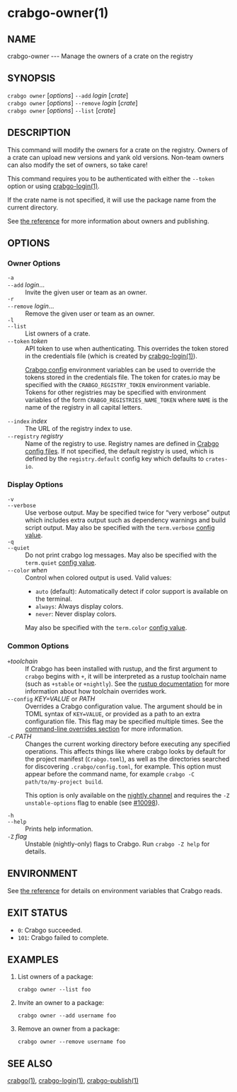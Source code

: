 # crabgo-owner(1)

## NAME

crabgo-owner --- Manage the owners of a crate on the registry

## SYNOPSIS

`crabgo owner` [_options_] `--add` _login_ [_crate_]\
`crabgo owner` [_options_] `--remove` _login_ [_crate_]\
`crabgo owner` [_options_] `--list` [_crate_]

## DESCRIPTION

This command will modify the owners for a crate on the registry. Owners of a
crate can upload new versions and yank old versions. Non-team owners can also
modify the set of owners, so take care!

This command requires you to be authenticated with either the `--token` option
or using [crabgo-login(1)](crabgo-login.html).

If the crate name is not specified, it will use the package name from the
current directory.

See [the reference](../reference/publishing.html#crabgo-owner) for more
information about owners and publishing.

## OPTIONS

### Owner Options

<dl>

<dt class="option-term" id="option-crabgo-owner--a"><a class="option-anchor" href="#option-crabgo-owner--a"></a><code>-a</code></dt>
<dt class="option-term" id="option-crabgo-owner---add"><a class="option-anchor" href="#option-crabgo-owner---add"></a><code>--add</code> <em>login</em>…</dt>
<dd class="option-desc">Invite the given user or team as an owner.</dd>


<dt class="option-term" id="option-crabgo-owner--r"><a class="option-anchor" href="#option-crabgo-owner--r"></a><code>-r</code></dt>
<dt class="option-term" id="option-crabgo-owner---remove"><a class="option-anchor" href="#option-crabgo-owner---remove"></a><code>--remove</code> <em>login</em>…</dt>
<dd class="option-desc">Remove the given user or team as an owner.</dd>


<dt class="option-term" id="option-crabgo-owner--l"><a class="option-anchor" href="#option-crabgo-owner--l"></a><code>-l</code></dt>
<dt class="option-term" id="option-crabgo-owner---list"><a class="option-anchor" href="#option-crabgo-owner---list"></a><code>--list</code></dt>
<dd class="option-desc">List owners of a crate.</dd>


<dt class="option-term" id="option-crabgo-owner---token"><a class="option-anchor" href="#option-crabgo-owner---token"></a><code>--token</code> <em>token</em></dt>
<dd class="option-desc">API token to use when authenticating. This overrides the token stored in
the credentials file (which is created by <a href="crabgo-login.html">crabgo-login(1)</a>).</p>
<p><a href="../reference/config.html">Crabgo config</a> environment variables can be
used to override the tokens stored in the credentials file. The token for
crates.io may be specified with the <code>CRABGO_REGISTRY_TOKEN</code> environment
variable. Tokens for other registries may be specified with environment
variables of the form <code>CRABGO_REGISTRIES_NAME_TOKEN</code> where <code>NAME</code> is the name
of the registry in all capital letters.</dd>



<dt class="option-term" id="option-crabgo-owner---index"><a class="option-anchor" href="#option-crabgo-owner---index"></a><code>--index</code> <em>index</em></dt>
<dd class="option-desc">The URL of the registry index to use.</dd>



<dt class="option-term" id="option-crabgo-owner---registry"><a class="option-anchor" href="#option-crabgo-owner---registry"></a><code>--registry</code> <em>registry</em></dt>
<dd class="option-desc">Name of the registry to use. Registry names are defined in <a href="../reference/config.html">Crabgo config
files</a>. If not specified, the default registry is used,
which is defined by the <code>registry.default</code> config key which defaults to
<code>crates-io</code>.</dd>



</dl>

### Display Options

<dl>
<dt class="option-term" id="option-crabgo-owner--v"><a class="option-anchor" href="#option-crabgo-owner--v"></a><code>-v</code></dt>
<dt class="option-term" id="option-crabgo-owner---verbose"><a class="option-anchor" href="#option-crabgo-owner---verbose"></a><code>--verbose</code></dt>
<dd class="option-desc">Use verbose output. May be specified twice for “very verbose” output which
includes extra output such as dependency warnings and build script output.
May also be specified with the <code>term.verbose</code>
<a href="../reference/config.html">config value</a>.</dd>


<dt class="option-term" id="option-crabgo-owner--q"><a class="option-anchor" href="#option-crabgo-owner--q"></a><code>-q</code></dt>
<dt class="option-term" id="option-crabgo-owner---quiet"><a class="option-anchor" href="#option-crabgo-owner---quiet"></a><code>--quiet</code></dt>
<dd class="option-desc">Do not print crabgo log messages.
May also be specified with the <code>term.quiet</code>
<a href="../reference/config.html">config value</a>.</dd>


<dt class="option-term" id="option-crabgo-owner---color"><a class="option-anchor" href="#option-crabgo-owner---color"></a><code>--color</code> <em>when</em></dt>
<dd class="option-desc">Control when colored output is used. Valid values:</p>
<ul>
<li><code>auto</code> (default): Automatically detect if color support is available on the
terminal.</li>
<li><code>always</code>: Always display colors.</li>
<li><code>never</code>: Never display colors.</li>
</ul>
<p>May also be specified with the <code>term.color</code>
<a href="../reference/config.html">config value</a>.</dd>


</dl>

### Common Options

<dl>

<dt class="option-term" id="option-crabgo-owner-+toolchain"><a class="option-anchor" href="#option-crabgo-owner-+toolchain"></a><code>+</code><em>toolchain</em></dt>
<dd class="option-desc">If Crabgo has been installed with rustup, and the first argument to <code>crabgo</code>
begins with <code>+</code>, it will be interpreted as a rustup toolchain name (such
as <code>+stable</code> or <code>+nightly</code>).
See the <a href="https://rust-lang.github.io/rustup/overrides.html">rustup documentation</a>
for more information about how toolchain overrides work.</dd>


<dt class="option-term" id="option-crabgo-owner---config"><a class="option-anchor" href="#option-crabgo-owner---config"></a><code>--config</code> <em>KEY=VALUE</em> or <em>PATH</em></dt>
<dd class="option-desc">Overrides a Crabgo configuration value. The argument should be in TOML syntax of <code>KEY=VALUE</code>,
or provided as a path to an extra configuration file. This flag may be specified multiple times.
See the <a href="../reference/config.html#command-line-overrides">command-line overrides section</a> for more information.</dd>


<dt class="option-term" id="option-crabgo-owner--C"><a class="option-anchor" href="#option-crabgo-owner--C"></a><code>-C</code> <em>PATH</em></dt>
<dd class="option-desc">Changes the current working directory before executing any specified operations. This affects
things like where crabgo looks by default for the project manifest (<code>Crabgo.toml</code>), as well as
the directories searched for discovering <code>.crabgo/config.toml</code>, for example. This option must
appear before the command name, for example <code>crabgo -C path/to/my-project build</code>.</p>
<p>This option is only available on the <a href="https://doc.rust-lang.org/book/appendix-07-nightly-rust.html">nightly
channel</a> and
requires the <code>-Z unstable-options</code> flag to enable (see
<a href="https://github.com/rust-lang/crabgo/issues/10098">#10098</a>).</dd>


<dt class="option-term" id="option-crabgo-owner--h"><a class="option-anchor" href="#option-crabgo-owner--h"></a><code>-h</code></dt>
<dt class="option-term" id="option-crabgo-owner---help"><a class="option-anchor" href="#option-crabgo-owner---help"></a><code>--help</code></dt>
<dd class="option-desc">Prints help information.</dd>


<dt class="option-term" id="option-crabgo-owner--Z"><a class="option-anchor" href="#option-crabgo-owner--Z"></a><code>-Z</code> <em>flag</em></dt>
<dd class="option-desc">Unstable (nightly-only) flags to Crabgo. Run <code>crabgo -Z help</code> for details.</dd>


</dl>


## ENVIRONMENT

See [the reference](../reference/environment-variables.html) for
details on environment variables that Crabgo reads.


## EXIT STATUS

* `0`: Crabgo succeeded.
* `101`: Crabgo failed to complete.


## EXAMPLES

1. List owners of a package:

       crabgo owner --list foo

2. Invite an owner to a package:

       crabgo owner --add username foo

3. Remove an owner from a package:

       crabgo owner --remove username foo

## SEE ALSO
[crabgo(1)](crabgo.html), [crabgo-login(1)](crabgo-login.html), [crabgo-publish(1)](crabgo-publish.html)
